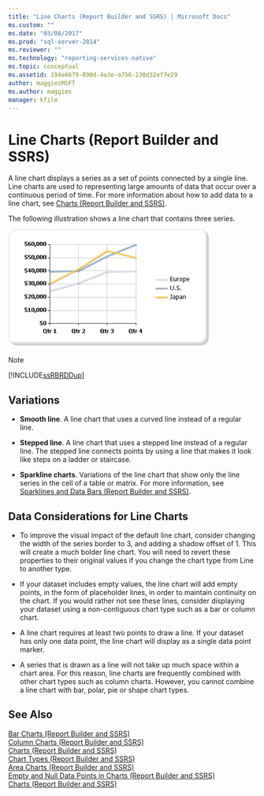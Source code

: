 ```yaml
---
title: "Line Charts (Report Builder and SSRS) | Microsoft Docs"
ms.custom: ""
ms.date: "03/08/2017"
ms.prod: "sql-server-2014"
ms.reviewer: ""
ms.technology: "reporting-services-native"
ms.topic: conceptual
ms.assetid: 194e6679-890d-4a3e-a756-130d32ef7e29
author: maggiesMSFT
ms.author: maggies
manager: kfile
---
```

# Line Charts (Report Builder and SSRS)
  A line chart displays a series as a set of points connected by a single line. Line charts are used to representing large amounts of data that occur over a continuous period of time. For more information about how to add data to a line chart, see [Charts &#40;Report Builder and SSRS&#41;](charts-report-builder-and-ssrs.md).  
  
 The following illustration shows a line chart that contains three series.  
  
 ![Line chart](../media/rs-linechart.gif "Line chart")  
  
> [!NOTE]  
>  [!INCLUDE[ssRBRDDup](../../includes/ssrbrddup-md.md)]  
  
## Variations  
  
-   **Smooth line**. A line chart that uses a curved line instead of a regular line.  
  
-   **Stepped line**. A line chart that uses a stepped line instead of a regular line. The stepped line connects points by using a line that makes it look like steps on a ladder or staircase.  
  
-   **Sparkline charts**. Variations of the line chart that show only the line series in the cell of a table or matrix. For more information, see [Sparklines and Data Bars &#40;Report Builder and SSRS&#41;](sparklines-and-data-bars-report-builder-and-ssrs.md).  
  
## Data Considerations for Line Charts  
  
-   To improve the visual impact of the default line chart, consider changing the width of the series border to 3, and adding a shadow offset of 1. This will create a much bolder line chart. You will need to revert these properties to their original values if you change the chart type from Line to another type.  
  
-   If your dataset includes empty values, the line chart will add empty points, in the form of placeholder lines, in order to maintain continuity on the chart. If you would rather not see these lines, consider displaying your dataset using a non-contiguous chart type such as a bar or column chart.  
  
-   A line chart requires at least two points to draw a line.  If your dataset has only one data point, the line chart will display as a single data point marker.  
  
-   A series that is drawn as a line will not take up much space within a chart area.  For this reason, line charts are frequently combined with other chart types such as column charts. However, you cannot combine a line chart with bar, polar, pie or shape chart types.  
  
## See Also  
 [Bar Charts &#40;Report Builder and SSRS&#41;](bar-charts-report-builder-and-ssrs.md)   
 [Column Charts &#40;Report Builder and SSRS&#41;](column-charts-report-builder-and-ssrs.md)   
 [Charts &#40;Report Builder and SSRS&#41;](charts-report-builder-and-ssrs.md)   
 [Chart Types &#40;Report Builder and SSRS&#41;](chart-types-report-builder-and-ssrs.md)   
 [Area Charts &#40;Report Builder and SSRS&#41;](area-charts-report-builder-and-ssrs.md)   
 [Empty and Null Data Points in Charts &#40;Report Builder and SSRS&#41;](empty-and-null-data-points-in-charts-report-builder-and-ssrs.md)   
 [Charts &#40;Report Builder and SSRS&#41;](charts-report-builder-and-ssrs.md)  
  
  
